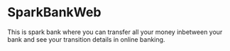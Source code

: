 # SparkBankWeb
This is spark bank where you can transfer all your money inbetween your bank  and see your transition details in online banking.
